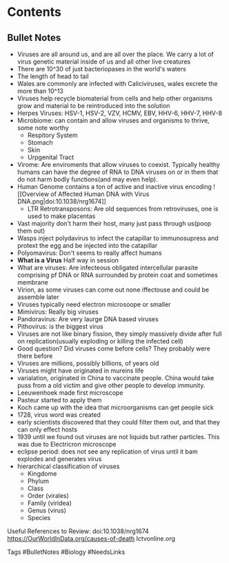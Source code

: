 # Contents

## Bullet Notes
- Viruses are all around us, and are all over the place. We carry a lot of virus genetic material inside of us and all other live creatures
- There are 10^30 of just bacteriopases in the world's waters
- The length of head to tail 
- Wales are commonly are infected with Caliciviruses, wales excrete the more than 10^13
- Viruses help recycle biomaterial from cells and help other organisms grow and material to be reintroduced into the solution
- Herpes Viruses: HSV-1, HSV-2, VZV, HCMV, EBV, HHV-6, HHV-7, HHV-8
- Microbiome: can contain and allow viruses and organisms to thrive, some note worthy
    - Respitory System
    - Stomach
    - Skin
    - Urpgenital Tract
- Virome: Are enviroments that allow viruses to coexist. Typically healthy humans can have the degree of RNA to DNA viruses on or in them that do not harm bodly functions(and may even help).
- Human Genome contains a ton of active and inactive virus encoding
![[Overview of Affected Human DNA with Virus DNA.png|doi:10.1038/nrg1674]]
    - LTR Retrotransposons: Are old sequences from retroviruses, one is used to make placentas
- Vast majority don't harm their host, many just pass through us(poop them out)
- Wasps inject polydavirus to infect the catapillar to immunosupress and protext the egg and be injected into the catapillar
- Polyomavirus: Don't seems to really affect humans
- **What is a Virus** Half way in session
- What are viruses: Are infecteous obligated intercellular parasite comprising pf DNA or RNA surrounded by protein coat and sometimes membrane
- Virion, as some viruses can come out none iffectouse and could be assemble later
- Viruses typically need electron microsoope or smaller
- Mimivirus: Really big viruses
- Pandoravirus: Are very laurge DNA based viruses
- Pithovirus: is the biggest virus
- Viruses are not like binary fission, they simply massively divide after full on replication(usually exploding or killing the infected cell)
- Good question? Did viruses come before cells? They probably were there before
- Viruses are millions, possibly billions, of years old
- Viruses might have originated in mureins life
- varialation, originated in China to vaccinate people. China would take puss from a old victim and give other people to develop immunity. 
- Leeuwenhoek made first microscope 
- Pasteur started to apply them
- Koch came up with the idea that microorganisms can get people sick
- 1728, virus word was created 
- early scientists discovered that they could filter them out, and that they can only effect hosts
- 1939 until we found out viruses are not liquids but rather particles. This was due to Electricron microscope 
- eclipse period: does not see any replication of virus until it bam explodes and generates virus
- hierarchical classification of viruses
    - Kingdome
    - Phylum
    - Class
    - Order (virales)
    - Family (viridea)
    - Genus (virus)
    - Species 



Useful References to Review:
doi:10.1038/nrg1674
https://OurWorldInData.org/causes-of-death
Ictvonline.org

Tags
#BulletNotes #Biology #NeedsLinks
